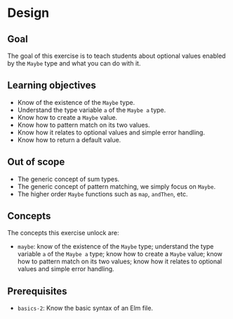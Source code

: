 # Design

## Goal

The goal of this exercise is to teach students about optional values enabled by the `Maybe` type and what you can do with it.

## Learning objectives

- Know of the existence of the `Maybe` type.
- Understand the type variable `a` of the `Maybe a` type.
- Know how to create a `Maybe` value.
- Know how to pattern match on its two values.
- Know how it relates to optional values and simple error handling.
- Know how to return a default value.

## Out of scope

- The generic concept of sum types.
- The generic concept of pattern matching, we simply focus on `Maybe`.
- The higher order `Maybe` functions such as `map`, `andThen`, etc.

## Concepts

The concepts this exercise unlock are:

- `maybe`: know of the existence of the `Maybe` type; understand the type variable `a` of the `Maybe a` type; know how to create a `Maybe` value; know how to pattern match on its two values; know how it relates to optional values and simple error handling.

## Prerequisites

- `basics-2`: Know the basic syntax of an Elm file.
